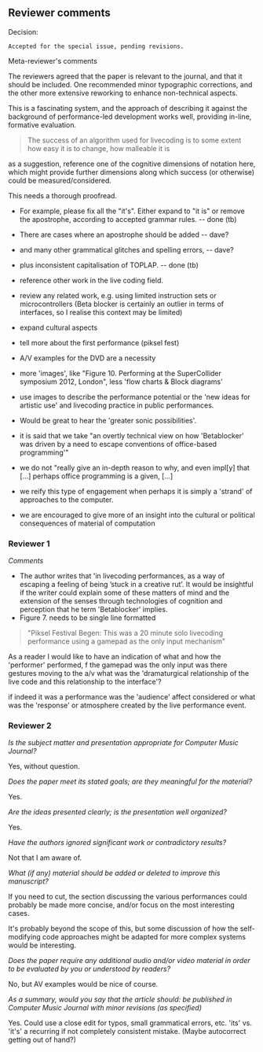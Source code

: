 ## Reviewer comments

Decision:

	Accepted for the special issue, pending revisions.

Meta-reviewer's comments

The reviewers agreed that the paper is relevant to the journal, and that it should be included. One recommended minor typographic corrections, and the other more extensive reworking to enhance non-technical aspects.

This is a fascinating system, and the approach of describing it against the background of performance-led development works well, providing in-line, formative evaluation.

> The success of an algorithm used for livecoding is to some extent how easy it is to change, how malleable it is

as a suggestion, reference one of the cognitive dimensions of notation here, which might provide further dimensions along which success (or otherwise) could be measured/considered.




This needs a thorough proofread. 

+ For example, please fix all the "it's". Either expand to "it is" or remove the apostrophe, according to accepted grammar rules. -- done (tb)
+ There are cases where an apostrophe should be added -- dave?
+ and many other grammatical glitches and spelling errors,  -- dave?
+ plus inconsistent capitalisation of TOPLAP. -- done (tb)


+ reference other work in the live coding field. 
+ review any related work, e.g. using limited instruction sets or microcontrollers (Beta blocker is certainly an outlier in terms of interfaces, so I realise this context may be limited)

+ expand cultural aspects
+ tell more about the first performance (piksel fest)
+ A/V examples for the DVD are a necessity
+ more 'images', like "Figure 10. Performing at the SuperCollider symposium 2012, London", less 'flow charts & Block diagrams' 
+ use images to describe the performance potential or the 'new ideas for artistic use' and livecoding practice in public performances. 
+ Would be great to hear the 'greater sonic possibilities'.



+ it is said that we take "an overtly technical view on how 'Betablocker' was driven by a need to escape conventions of office-based programming'"
+ we do not "really give an in-depth reason to why, and even impl[y] that [...] perhaps office programming is a given, [...] 
+ we reify this type of engagement when perhaps it is simply a 'strand' of approaches to the computer.
+ we are encouraged to give more of an insight into the cultural or political consequences of material of computation


### Reviewer 1

*Comments*

+ The author writes that 'in livecoding performances, as a way of escaping a feeling of being ’stuck in a creative rut’. It would be insightful if the writer could explain some of these matters of mind and the extension of the senses through technologies of cognition and perception that he term 'Betablocker' implies.
+ Figure 7. needs to be single line formatted

> "Piksel Festival Begen: This was a 20 minute solo livecoding performance using a gamepad as the only input mechanism"

As a reader I would like to have an indication of what and how the 'performer' performed, f the gamepad was the only input was there gestures moving to the a/v what was the 'dramaturgical relationship of the live code and this relationship to the interface'?

if indeed it was a performance was the 'audience' affect considered or what was the 'response' or atmosphere created by the live performance event.


### Reviewer 2

*Is the subject matter and presentation appropriate for Computer Music Journal?*

Yes, without question.

*Does the paper meet its stated goals; are they meaningful for the material?*

Yes.

*Are the ideas presented clearly; is the presentation well organized?*

Yes.

*Have the authors ignored significant work or contradictory results?*

Not that I am aware of.

*What (if any) material should be added or deleted to improve this manuscript?*

If you need to cut, the section discussing the various performances could probably be made more concise, and/or focus on the most interesting cases.

It's probably beyond the scope of this, but some discussion of how the self-modifying code approaches might be adapted for more complex systems would be interesting.

*Does the paper require any additional audio and/or video material in order to be evaluated by you or understood by readers?*

No, but AV examples would be nice of course.

*As a summary, would you say that the article should: be published in Computer Music Journal with minor revisions (as specified)*

Yes. Could use a close edit for typos, small grammatical errors, etc. 'its' vs. 'it's' a recurring if not completely consistent mistake. (Maybe autocorrect getting out of hand?)
